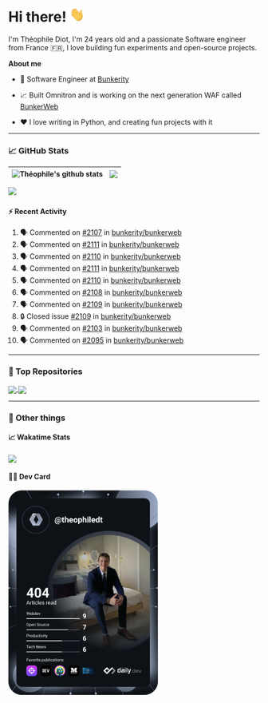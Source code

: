 # Hi there! <img src="./wave.gif" width="30px" height="30px" />

I'm Théophile Diot, I'm 24 years old and a passionate Software engineer from France 🇫🇷, I love building fun experiments and open-source projects.

**About me**

- 💼 Software Engineer at [Bunkerity](https://www.bunkerity.com/)

- 📈 Built Omnitron and is working on the next generation WAF called [BunkerWeb](https://www.bunkerweb.io)

- ❤️ I love writing in Python, and creating fun projects with it

---

### 📈 GitHub Stats

| <img align="center" src="https://github-readme-stats.vercel.app/api?username=TheophileDiot&show_icons=true&include_all_commits=true&theme=algolia&hide_border=true&rank_icon=github" alt="Théophile's github stats" /> | <img align="center" src="https://github-readme-stats.vercel.app/api/top-langs/?username=TheophileDiot&layout=compact&theme=algolia&hide_border=true" /> |
| ---------------------------------------------------------------------------------------------------------------------------------------------------------------------------------------------------------------------- | ------------------------------------------------------------------------------------------------------------------------------------------------------- |

![](https://github-readme-activity-graph.vercel.app/graph?username=TheophileDiot&theme=tokyo-night)

#### :zap: Recent Activity

<!--START_SECTION:activity-->
1. 🗣 Commented on [#2107](https://github.com/bunkerity/bunkerweb/issues/2107#issuecomment-2739742903) in [bunkerity/bunkerweb](https://github.com/bunkerity/bunkerweb)
2. 🗣 Commented on [#2111](https://github.com/bunkerity/bunkerweb/issues/2111#issuecomment-2739651081) in [bunkerity/bunkerweb](https://github.com/bunkerity/bunkerweb)
3. 🗣 Commented on [#2110](https://github.com/bunkerity/bunkerweb/issues/2110#issuecomment-2739601069) in [bunkerity/bunkerweb](https://github.com/bunkerity/bunkerweb)
4. 🗣 Commented on [#2111](https://github.com/bunkerity/bunkerweb/issues/2111#issuecomment-2739582991) in [bunkerity/bunkerweb](https://github.com/bunkerity/bunkerweb)
5. 🗣 Commented on [#2110](https://github.com/bunkerity/bunkerweb/issues/2110#issuecomment-2739572979) in [bunkerity/bunkerweb](https://github.com/bunkerity/bunkerweb)
6. 🗣 Commented on [#2108](https://github.com/bunkerity/bunkerweb/issues/2108#issuecomment-2739564791) in [bunkerity/bunkerweb](https://github.com/bunkerity/bunkerweb)
7. 🗣 Commented on [#2109](https://github.com/bunkerity/bunkerweb/issues/2109#issuecomment-2739560558) in [bunkerity/bunkerweb](https://github.com/bunkerity/bunkerweb)
8. 🔒 Closed issue [#2109](https://github.com/bunkerity/bunkerweb/issues/2109) in [bunkerity/bunkerweb](https://github.com/bunkerity/bunkerweb)
9. 🗣 Commented on [#2103](https://github.com/bunkerity/bunkerweb/issues/2103#issuecomment-2733768036) in [bunkerity/bunkerweb](https://github.com/bunkerity/bunkerweb)
10. 🗣 Commented on [#2095](https://github.com/bunkerity/bunkerweb/issues/2095#issuecomment-2733759474) in [bunkerity/bunkerweb](https://github.com/bunkerity/bunkerweb)
<!--END_SECTION:activity-->

---

### 🔧 Top Repositories

<a href="https://github.com/bunkerity/bunkerweb">
  <img align="center" src="https://github-readme-stats.vercel.app/api/pin/?username=Bunkerity&repo=bunkerweb&theme=algolia" />
</a>
<a href="https://github.com/TheophileDiot/Omnitron">
  <img align="center" src="https://github-readme-stats.vercel.app/api/pin/?username=TheophileDiot&repo=Omnitron&theme=algolia" />
</a>

---

### 🎉 Other things

#### 📈 Wakatime Stats

<a href="https://wakatime.com/@theophile_bunkerity">
  <img align="center" src="https://github-readme-stats.vercel.app/api/wakatime?username=3aa5ce41-c253-43d9-8441-a721e446a45f&layout=compact&theme=algolia" />
</a>

#### 👨‍💻 Dev Card

<a href="https://app.daily.dev/TheophileDt">
  <img src="./devcard.svg" width="300" alt="Théophile Diot's Dev Card"/>
</a>
